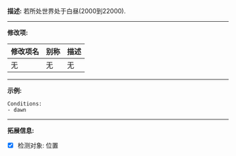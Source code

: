 **描述:** 若所处世界处于白昼(2000到22000).

---

**修改项:**

| 修改项名  | 别称           | 描述                      |
| --------- | -------------- | ------------------------- |
| 无 | 无 | 无 |

---

**示例:**

```
Conditions:
- dawn
```

---

**拓展信息:**

- [x] 检测对象: 位置